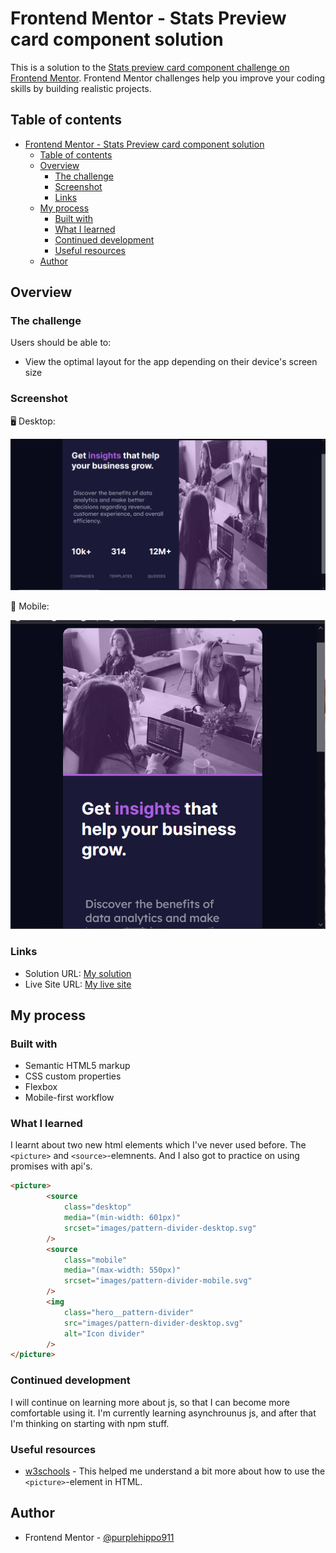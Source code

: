 # Frontend Mentor - Stats Preview card component solution

This is a solution to the [Stats preview card component challenge on Frontend Mentor](https://www.frontendmentor.io/challenges/stats-preview-card-component-8JqbgoU62). Frontend Mentor challenges help you improve your coding skills by building realistic projects.

## Table of contents

- [Frontend Mentor - Stats Preview card component solution](#frontend-mentor---stats-preview-card-component-solution)
  - [Table of contents](#table-of-contents)
  - [Overview](#overview)
    - [The challenge](#the-challenge)
    - [Screenshot](#screenshot)
    - [Links](#links)
  - [My process](#my-process)
    - [Built with](#built-with)
    - [What I learned](#what-i-learned)
    - [Continued development](#continued-development)
    - [Useful resources](#useful-resources)
  - [Author](#author)


## Overview

### The challenge

Users should be able to:

- View the optimal layout for the app depending on their device's screen size

### Screenshot

🖥 Desktop:

![desktop](/images/desktop.png)


📱 Mobile:

![mobile](images/mobile.png)


### Links

- Solution URL: [My solution](https://www.frontendmentor.io/solutions/stats-preview-card-component-with-html-and-css-Y_0wTbyR4)
- Live Site URL: [My live site](https://purplehippo911.github.io/StatsPreview/)

## My process

### Built with

- Semantic HTML5 markup
- CSS custom properties
- Flexbox
- Mobile-first workflow

### What I learned

I learnt about two new html elements which I've never used before. The `<picture>` and `<source>`-elemnents. And I also got to practice on using promises with api's.     


```html
<picture>
        <source
            class="desktop"
            media="(min-width: 601px)"
            srcset="images/pattern-divider-desktop.svg"
        />
        <source
            class="mobile"
            media="(max-width: 550px)"
            srcset="images/pattern-divider-mobile.svg"
        />
        <img
            class="hero__pattern-divider"
            src="images/pattern-divider-desktop.svg"
            alt="Icon divider"
        />
</picture>
```

### Continued development

I will continue on learning more about js, so that I can become more comfortable using it. I'm currently learning asynchrounus js, and after that I'm thinking on starting with npm stuff.

### Useful resources

- [w3schools](https://www.w3schools.com/htmL/html_images_picture.asp) - This helped me understand a bit more about how to use the `<picture>`-element in HTML. 

## Author

- Frontend Mentor - [@purplehippo911](https://www.frontendmentor.io/profile/purplehippo911)
